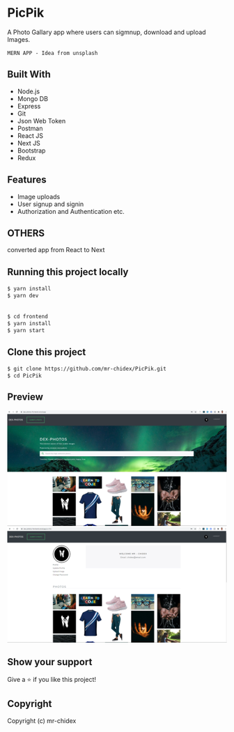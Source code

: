 # PicPik

A Photo Gallary app where users can sigmnup, download and upload Images.

```
MERN APP - Idea from unsplash
```
## Built With

- Node.js
- Mongo DB
- Express
- Git
- Json Web Token
- Postman
- React JS
- Next JS
- Bootstrap
- Redux

## Features

- Image uploads
- User signup and signin
- Authorization and Authentication etc.

## OTHERS
converted app from React to Next

## Running this project locally
    
    $ yarn install
    $ yarn dev


    $ cd frontend
    $ yarn install
    $ yarn start

## Clone this project

    $ git clone https://github.com/mr-chidex/PicPik.git
    $ cd PicPik
    
## Preview

<img  alt="png" src="./frontend/public/dexHome.jpg" />
<img  alt="png" src="./frontend/public/dexProfile.png" />


## Show your support

Give a ⭐️ if you like this project!

## Copyright

Copyright (c) mr-chidex

